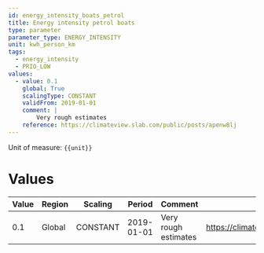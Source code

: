 ```yaml
---
id: energy_intensity_boats_petrol
title: Energy intensity petrol boats
type: parameter
parameter_type: ENERGY_INTENSITY
unit: kwh_person_km
tags:
  - energy_intensity
  - PRIO_LOW
values:
  - value: 0.1
    global: True
    scalingType: CONSTANT
    validFrom: 2019-01-01
    comment: |
        Very rough estimates
    reference: https://climateview.slab.com/public/posts/apenw8lj
---
```



Unit of measure: `{{unit}}`


# Values


| Value | Region | Scaling | Period | Comment | Reference |
|-------|--------|---------|--------|---------|-----------|
| 0.1 | Global | CONSTANT | 2019-01-01 | Very rough estimates | https://climateview.slab.com/public/posts/apenw8lj |


